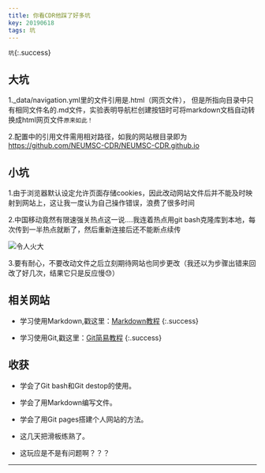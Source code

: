 ```yaml
---
title: 你看CDR他踩了好多坑
key: 20190618
tags: 坑
---
```


`坑`{:.success}

## 大坑

1._data/navigation.yml里的文件引用是.html（网页文件），
但是所指向目录中只有相同文件名的.md文件，实验表明导航栏创建按钮时可将markdown文档自动转换成html网页文件`原来如此！`

2.配置中的引用文件需用相对路径，如我的网站根目录即为 https://github.com/NEUMSC-CDR/NEUMSC-CDR.github.io



## 小坑

1.由于浏览器默认设定允许页面存储cookies，因此改动网站文件后并不能及时映射到网站上，这让我一度认为自己操作错误，浪费了很多时间

2.中国移动竟然有限速强关热点这一说....我连着热点用git bash克隆库到本地，每次传到一半热点就断了，然后重新连接后还不能断点续传


![令人火大](https://timgsa.baidu.com/timg?image&quality=80&size=b9999_10000&sec=1560798620965&di=38d1536b898403ffb5229f33d8dcdf2b&imgtype=0&src=http%3A%2F%2Fb-ssl.duitang.com%2Fuploads%2Fitem%2F201710%2F29%2F20171029130836_mSdfe.thumb.224_0.jpeg)

3.要有耐心，不要改动文件之后立刻期待网站也同步更改（我还以为步骤出错来回改了好几次，结果它只是反应慢😓）



## 相关网站

* 学习使用Markdown,戳这里：[Markdown教程](https://www.w3cschool.cn/markdownyfsm/)
{:.success}

* 学习使用Git,戳这里：[Git简易教程](https://www.bootcss.com/p/git-guide/)
{:.success}

## 收获

* 学会了Git bash和Git destop的使用。

* 学会了用Markdown编写文件。

* 学会了用Git pages搭建个人网站的方法。

* 这几天把滑板练熟了。

* 这玩应是不是有问题啊？？？

---
